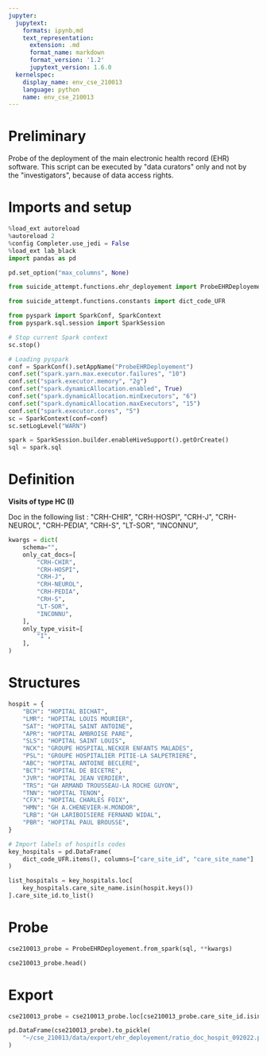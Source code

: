 ```yaml
---
jupyter:
  jupytext:
    formats: ipynb,md
    text_representation:
      extension: .md
      format_name: markdown
      format_version: '1.2'
      jupytext_version: 1.6.0
  kernelspec:
    display_name: env_cse_210013
    language: python
    name: env_cse_210013
---
```


# Preliminary
Probe of the deployment of the main electronic health record (EHR) software.
This script can be executed by "data curators" only and not by the "investigators", because of data access rights.

# Imports and setup
```python
%load_ext autoreload
%autoreload 2
%config Completer.use_jedi = False
%load_ext lab_black
import pandas as pd
```

```python
pd.set_option("max_columns", None)
```

```python
from suicide_attempt.functions.ehr_deployement import ProbeEHRDeployement
```

```python
from suicide_attempt.functions.constants import dict_code_UFR
```

```python
from pyspark import SparkConf, SparkContext
from pyspark.sql.session import SparkSession

# Stop current Spark context
sc.stop()

# Loading pyspark
conf = SparkConf().setAppName("ProbeEHRDeployement")
conf.set("spark.yarn.max.executor.failures", "10")
conf.set("spark.executor.memory", "2g")
conf.set("spark.dynamicAllocation.enabled", True)
conf.set("spark.dynamicAllocation.minExecutors", "6")
conf.set("spark.dynamicAllocation.maxExecutors", "15")
conf.set("spark.executor.cores", "5")
sc = SparkContext(conf=conf)
sc.setLogLevel("WARN")

spark = SparkSession.builder.enableHiveSupport().getOrCreate()
sql = spark.sql
```

# Definition
**Visits of type HC (I)**

Doc in the following list :
     "CRH-CHIR",
    "CRH-HOSPI",
    "CRH-J",
    "CRH-NEUROL",
    "CRH-PEDIA",
    "CRH-S",
    "LT-SOR",
    "INCONNU",

```python
kwargs = dict(
    schema="",
    only_cat_docs=[
        "CRH-CHIR",
        "CRH-HOSPI",
        "CRH-J",
        "CRH-NEUROL",
        "CRH-PEDIA",
        "CRH-S",
        "LT-SOR",
        "INCONNU",
    ],
    only_type_visit=[
        "I",
    ],
)
```

# Structures 

```python
hospit = {
    "BCH": "HOPITAL BICHAT",
    "LMR": "HOPITAL LOUIS MOURIER",
    "SAT": "HOPITAL SAINT ANTOINE",
    "APR": "HOPITAL AMBROISE PARE",
    "SLS": "HOPITAL SAINT LOUIS",
    "NCK": "GROUPE HOSPITAL.NECKER ENFANTS MALADES",
    "PSL": "GROUPE HOSPITALIER PITIE-LA SALPETRIERE",
    "ABC": "HOPITAL ANTOINE BECLERE",
    "BCT": "HOPITAL DE BICETRE",
    "JVR": "HOPITAL JEAN VERDIER",
    "TRS": "GH ARMAND TROUSSEAU-LA ROCHE GUYON",
    "TNN": "HOPITAL TENON",
    "CFX": "HOPITAL CHARLES FOIX",
    "HMN": "GH A.CHENEVIER-H.MONDOR",
    "LRB": "GH LARIBOISIERE FERNAND WIDAL",
    "PBR": "HOPITAL PAUL BROUSSE",
}
```

```python
# Import labels of hospitls codes
key_hospitals = pd.DataFrame(
    dict_code_UFR.items(), columns=["care_site_id", "care_site_name"]
)
```

```python
list_hospitals = key_hospitals.loc[
    key_hospitals.care_site_name.isin(hospit.keys())
].care_site_id.to_list()
```


# Probe 

```python
cse210013_probe = ProbeEHRDeployement.from_spark(sql, **kwargs)
```

```python
cse210013_probe.head()
```

# Export

```python
cse210013_probe = cse210013_probe.loc[cse210013_probe.care_site_id.isin(list_hospitals)]

```
```python
pd.DataFrame(cse210013_probe).to_pickle(
    "~/cse_210013/data/export/ehr_deployement/ratio_doc_hospit_092022.pickle"
)
```
